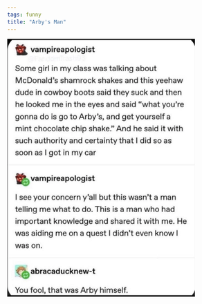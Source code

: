 ```yaml
---
tags: funny
title: "Arby's Man"
---
```


![arbys](https://raw.githubusercontent.com/muneer78/muneer78.github.io/master/images/arby.png)
